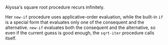 Alyssa's square root procedure recurs infinitely.

Her `new-if` procedure uses applicative-order evaluation, while the built-in
`if` is a special form that evaluates only one of the consequent and the
alternative.  `new-if` evaluates both the consequent and the alternative, so
even if the current guess is good enough, the `sqrt-iter` procedure calls
itself.
